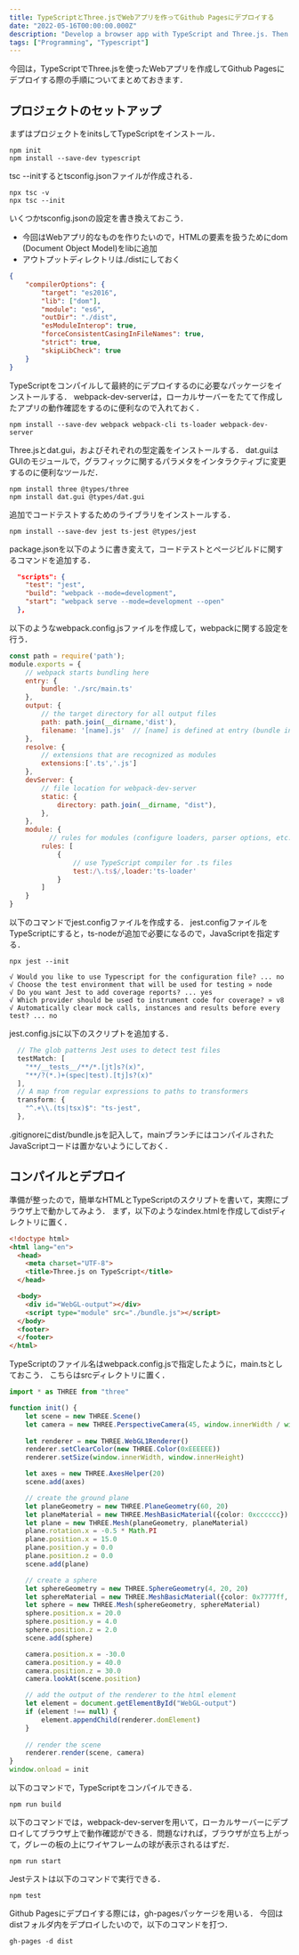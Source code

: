 ```yaml
---
title: TypeScriptとThree.jsでWebアプリを作ってGithub Pagesにデプロイする
date: "2022-05-16T00:00:00.000Z"
description: "Develop a browser app with TypeScript and Three.js. Then deploy it on Github Pages"
tags: ["Programming", "Typescript"]
---
```


今回は，TypeScriptでThree.jsを使ったWebアプリを作成してGithub Pagesにデプロイする際の手順についてまとめておきます．

## プロジェクトのセットアップ

まずはプロジェクトをinitsしてTypeScriptをインストール．

```shell
npm init
npm install --save-dev typescript
```

tsc --initするとtsconfig.jsonファイルが作成される．

```shell
npx tsc -v
npx tsc --init
```

いくつかtsconfig.jsonの設定を書き換えておこう．
- 今回はWebアプリ的なものを作りたいので，HTMLの要素を扱うためにdom (Document Object Model)をlibに追加
- アウトプットディレクトリは./distにしておく

```json
{
	"compilerOptions": {
		"target": "es2016",
		"lib": ["dom"],
		"module": "es6",
		"outDir": "./dist",
		"esModuleInterop": true,
		"forceConsistentCasingInFileNames": true,
		"strict": true,
		"skipLibCheck": true
	}
}
```

TypeScriptをコンパイルして最終的にデプロイするのに必要なパッケージをインストールする．
webpack-dev-serverは，ローカルサーバーをたてて作成したアプリの動作確認をするのに便利なので入れておく．

```shell
npm install --save-dev webpack webpack-cli ts-loader webpack-dev-server
```

Three.jsとdat.gui，およびそれぞれの型定義をインストールする．
dat.guiはGUIのモジュールで，グラフィックに関するパラメタをインタラクティブに変更するのに便利なツールだ．

```shell
npm install three @types/three
npm install dat.gui @types/dat.gui
```

追加でコードテストするためのライブラリをインストールする．

```shell
npm install --save-dev jest ts-jest @types/jest
```

package.jsonを以下のように書き変えて，コードテストとページビルドに関するコマンドを追加する．

```json
  "scripts": {
    "test": "jest",
    "build": "webpack --mode=development",
    "start": "webpack serve --mode=development --open"
  },
```

以下のようなwebpack.config.jsファイルを作成して，webpackに関する設定を行う．

```js
const path = require('path');
module.exports = {
    // webpack starts bundling here
    entry: {
        bundle: './src/main.ts'
    },  
    output: {
        // the target directory for all output files
        path: path.join(__dirname,'dist'),
        filename: '[name].js'  // [name] is defined at entry (bundle in this case)
    },
    resolve: {
        // extensions that are recognized as modules
        extensions:['.ts','.js']
    },
    devServer: {
        // file location for webpack-dev-server
        static: {
            directory: path.join(__dirname, "dist"),
        },
    },
    module: {
	      // rules for modules (configure loaders, parser options, etc.)
        rules: [
            {
                // use TypeScript compiler for .ts files
                test:/\.ts$/,loader:'ts-loader'
            }
        ]
    }
}
```

以下のコマンドでjest.configファイルを作成する．
jest.configファイルをTypeScriptにすると，ts-nodeが追加で必要になるので，JavaScriptを指定する．

```shell
npx jest --init

√ Would you like to use Typescript for the configuration file? ... no
√ Choose the test environment that will be used for testing » node
√ Do you want Jest to add coverage reports? ... yes
√ Which provider should be used to instrument code for coverage? » v8
√ Automatically clear mock calls, instances and results before every test? ... no
```

jest.config.jsに以下のスクリプトを追加する．

```js
  // The glob patterns Jest uses to detect test files
  testMatch: [
    "**/__tests__/**/*.[jt]s?(x)",
    "**/?(*.)+(spec|test).[tj]s?(x)"
  ],
  // A map from regular expressions to paths to transformers
  transform: {
    "^.+\\.(ts|tsx)$": "ts-jest",
  },
```

.gitignoreにdist/bundle.jsを記入して，mainブランチにはコンパイルされたJavaScriptコードは置かないようにしておく．

## コンパイルとデプロイ

準備が整ったので，簡単なHTMLとTypeScriptのスクリプトを書いて，実際にブラウザ上で動かしてみよう．
まず，以下のようなindex.htmlを作成してdistディレクトリに置く．

```html
<!doctype html>
<html lang="en">
  <head>
    <meta charset="UTF-8">
    <title>Three.js on TypeScript</title>
  </head>

  <body>
    <div id="WebGL-output"></div>
    <script type="module" src="./bundle.js"></script>
  </body>
  <footer>
  </footer>
</html>
```

TypeScriptのファイル名はwebpack.config.jsで指定したように，main.tsとしておこう．
こちらはsrcディレクトリに置く．

```typescript
import * as THREE from "three"

function init() {
	let scene = new THREE.Scene()
	let camera = new THREE.PerspectiveCamera(45, window.innerWidth / window.innerHeight, 0.1, 1000)
	
	let renderer = new THREE.WebGL1Renderer()
	renderer.setClearColor(new THREE.Color(0xEEEEEE))
	renderer.setSize(window.innerWidth, window.innerHeight)

	let axes = new THREE.AxesHelper(20)
	scene.add(axes)

	// create the ground plane
	let planeGeometry = new THREE.PlaneGeometry(60, 20)
	let planeMaterial = new THREE.MeshBasicMaterial({color: 0xcccccc})
	let plane = new THREE.Mesh(planeGeometry, planeMaterial)
	plane.rotation.x = -0.5 * Math.PI
	plane.position.x = 15.0
	plane.position.y = 0.0
	plane.position.z = 0.0
	scene.add(plane)

	// create a sphere
	let sphereGeometry = new THREE.SphereGeometry(4, 20, 20)
    let sphereMaterial = new THREE.MeshBasicMaterial({color: 0x7777ff, wireframe: true})
    let sphere = new THREE.Mesh(sphereGeometry, sphereMaterial)
	sphere.position.x = 20.0
	sphere.position.y = 4.0
	sphere.position.z = 2.0
	scene.add(sphere)

	camera.position.x = -30.0
	camera.position.y = 40.0
	camera.position.z = 30.0
    camera.lookAt(scene.position)

	// add the output of the renderer to the html element
	let element = document.getElementById("WebGL-output")
	if (element !== null) {
		element.appendChild(renderer.domElement)
	}
	
	// render the scene
	renderer.render(scene, camera)
}
window.onload = init
```

以下のコマンドで，TypeScriptをコンパイルできる．

```shell
npm run build
```

以下のコマンドでは，webpack-dev-serverを用いて，ローカルサーバーにデプロイしてブラウザ上で動作確認ができる．問題なければ，ブラウザが立ち上がって，グレーの板の上にワイヤフレームの球が表示されるはずだ．

```shell
npm run start
```

Jestテストは以下のコマンドで実行できる．

```shell
npm test
```

Github Pagesにデプロイする際には，gh-pagesパッケージを用いる．
今回はdistフォルダ内をデプロイしたいので，以下のコマンドを打つ．

```shell
gh-pages -d dist
```